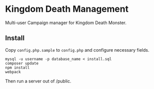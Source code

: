 # Kingdom Death Management
Multi-user Campaign manager for Kingdom Death Monster.

## Install
Copy `config.php.sample` to `config.php` and configure necessary fields.
````
mysql -u username -p database_name < install.sql
composer update
npm install
webpack
````
Then run a server out of /public.
